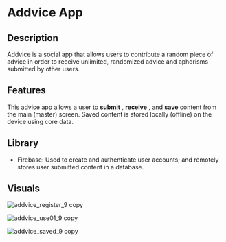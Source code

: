 # Addvice App

## Description


Addvice is a social app that allows users to contribute a random piece of advice in order to receive unlimited, randomized advice and aphorisms submitted by other users.  

## Features

This advice app allows a user to __submit__ , __receive__ , and __save__ content from the main (master) screen. Saved content is stored locally (offline) on the device using core data.

## Library

* Firebase: Used to create and authenticate user accounts; and remotely stores user submitted content in a database.


## Visuals 

![addvice_register_9 copy](https://user-images.githubusercontent.com/17306970/28295499-fc9010f8-6b2e-11e7-9bc4-40b07b28ae77.png)

![addvice_use01_9 copy](https://user-images.githubusercontent.com/17306970/28295512-1837c670-6b2f-11e7-94f3-716104ee49a6.png)

![addvice_saved_9 copy](https://user-images.githubusercontent.com/17306970/28295522-27e1da5c-6b2f-11e7-87b5-0e3b0fb081b6.png)



